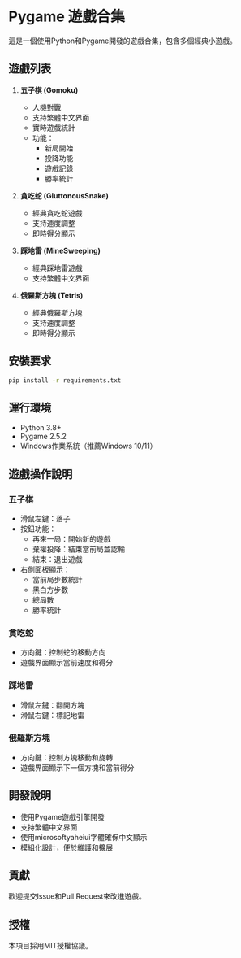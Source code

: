# Pygame 遊戲合集

這是一個使用Python和Pygame開發的遊戲合集，包含多個經典小遊戲。

## 遊戲列表

1. **五子棋 (Gomoku)**
   - 人機對戰
   - 支持繁體中文界面
   - 實時遊戲統計
   - 功能：
     - 新局開始
     - 投降功能
     - 遊戲記錄
     - 勝率統計

2. **貪吃蛇 (GluttonousSnake)**
   - 經典貪吃蛇遊戲
   - 支持速度調整
   - 即時得分顯示

3. **踩地雷 (MineSweeping)**
   - 經典踩地雷遊戲
   - 支持繁體中文界面

4. **俄羅斯方塊 (Tetris)**
   - 經典俄羅斯方塊
   - 支持速度調整
   - 即時得分顯示

## 安裝要求

```bash
pip install -r requirements.txt
```

## 運行環境
- Python 3.8+
- Pygame 2.5.2
- Windows作業系統（推薦Windows 10/11）

## 遊戲操作說明

### 五子棋
- 滑鼠左鍵：落子
- 按鈕功能：
  - 再來一局：開始新的遊戲
  - 棄權投降：結束當前局並認輸
  - 結束：退出遊戲
- 右側面板顯示：
  - 當前局步數統計
  - 黑白方步數
  - 總局數
  - 勝率統計

### 貪吃蛇
- 方向鍵：控制蛇的移動方向
- 遊戲界面顯示當前速度和得分

### 踩地雷
- 滑鼠左鍵：翻開方塊
- 滑鼠右鍵：標記地雷

### 俄羅斯方塊
- 方向鍵：控制方塊移動和旋轉
- 遊戲界面顯示下一個方塊和當前得分

## 開發說明
- 使用Pygame遊戲引擎開發
- 支持繁體中文界面
- 使用microsoftyaheiui字體確保中文顯示
- 模組化設計，便於維護和擴展

## 貢獻
歡迎提交Issue和Pull Request來改進遊戲。

## 授權
本項目採用MIT授權協議。
